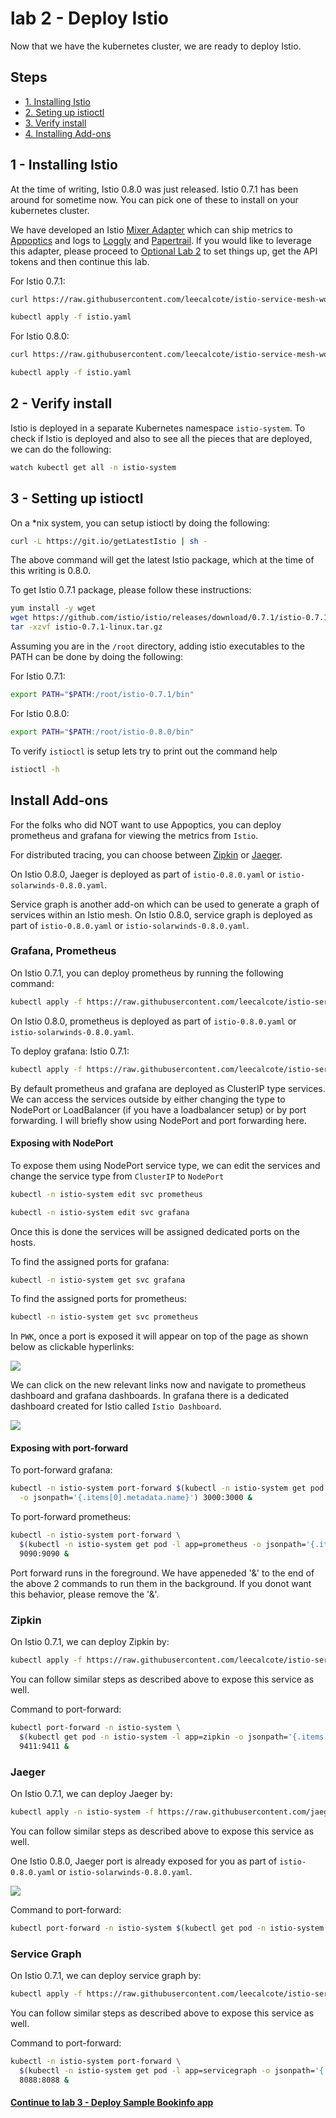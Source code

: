 # lab 2 - Deploy Istio

Now that we have the kubernetes cluster, we are ready to deploy Istio.

## Steps

* [1. Installing Istio](#1)
* [2. Seting up istioctl](#2)
* [3. Verify install](#3)
* [4. Installing Add-ons](#4)

## <a name="1"></a> 1 - Installing Istio
At the time of writing, Istio 0.8.0 was just released. Istio 0.7.1 has been around for sometime now. You can pick one of these to install on your kubernetes cluster.

We have developed an Istio [Mixer Adapter](https://github.com/solarwinds/istio-adapter) which can ship metrics to [Appoptics](https://www.appoptics.com/) and logs to [Loggly](https://www.loggly.com/) and [Papertrail](https://papertrailapp.com). If you would like to leverage this adapter, please proceed to [Optional Lab 2](optional.md) to set things up, get the API tokens and then continue this lab.

For Istio 0.7.1:
```sh
curl https://raw.githubusercontent.com/leecalcote/istio-service-mesh-workshop/master/deployment_files/istio-0.7.1/istio-solarwinds-0.7.1.yaml | sed "s/<appoptics token>/$AOTOKEN/g" | sed "s/<loggly token>/$LOGGLY_TOKEN/g" > istio.yaml

kubectl apply -f istio.yaml
```

For Istio 0.8.0:
```sh
curl https://raw.githubusercontent.com/leecalcote/istio-service-mesh-workshop/master/deployment_files/istio-0.8.0/istio-solarwinds-0.8.0.yaml | sed "s/<appoptics token>/$AOTOKEN/g" | sed "s/<loggly token>/$LOGGLY_TOKEN/g" > istio.yaml

kubectl apply -f istio.yaml
```

## <a name="2"></a> 2 - Verify install

Istio is deployed in a separate Kubernetes namespace `istio-system`. To check if Istio is deployed and also to see all the pieces that are deployed, we can do the following:

```sh
watch kubectl get all -n istio-system
```


## <a name="3"></a> 3 - Setting up istioctl
On a *nix system, you can setup istioctl by doing the following: 

```sh
curl -L https://git.io/getLatestIstio | sh -
```
The above command will get the latest Istio package, which at the time of this writing is 0.8.0.

To get Istio 0.7.1 package, please follow these instructions:

```sh
yum install -y wget
wget https://github.com/istio/istio/releases/download/0.7.1/istio-0.7.1-linux.tar.gz
tar -xzvf istio-0.7.1-linux.tar.gz
```

Assuming you are in the `/root` directory, adding istio executables to the PATH can be done by doing the following:

For Istio 0.7.1:
```sh
export PATH="$PATH:/root/istio-0.7.1/bin"
```

For Istio 0.8.0:
```sh
export PATH="$PATH:/root/istio-0.8.0/bin"
```

To verify `istioctl` is setup lets try to print out the command help
```sh
istioctl -h
```





## Install Add-ons
For the folks who did NOT want to use Appoptics, you can deploy prometheus and grafana for viewing the metrics from `Istio`.

For distributed tracing, you can choose between [Zipkin](https://zipkin.io/) or [Jaeger](https://www.jaegertracing.io/).

On Istio 0.8.0, Jaeger is deployed as part of `istio-0.8.0.yaml` or `istio-solarwinds-0.8.0.yaml`.

Service graph is another add-on which can be used to generate a graph of services within an Istio mesh. On Istio 0.8.0, service graph is deployed as part of `istio-0.8.0.yaml` or `istio-solarwinds-0.8.0.yaml`.

### Grafana, Prometheus
On Istio 0.7.1, you can deploy prometheus by running the following command:

```sh
kubectl apply -f https://raw.githubusercontent.com/leecalcote/istio-service-mesh-workshop/master/deployment_files/istio-0.7.1/prometheus.yaml
```

On Istio 0.8.0, prometheus is deployed as part of `istio-0.8.0.yaml` or `istio-solarwinds-0.8.0.yaml`.


To deploy grafana:
Istio 0.7.1:
```sh
kubectl apply -f https://raw.githubusercontent.com/leecalcote/istio-service-mesh-workshop/master/deployment_files/istio-0.7.1/grafana.yaml
```

By default prometheus and grafana are deployed as ClusterIP type services. We can access the services outside by either changing the type to NodePort or LoadBalancer (if you have a loadbalancer setup) or by port forwarding. I will briefly show using NodePort and port forwarding here.

#### Exposing with NodePort
To expose them using NodePort service type, we can edit the services and change the service type from `ClusterIP` to `NodePort`

```sh
kubectl -n istio-system edit svc prometheus
```

```sh
kubectl -n istio-system edit svc grafana
```

Once this is done the services will be assigned dedicated ports on the hosts. 

To find the assigned ports for grafana:
```sh
kubectl -n istio-system get svc grafana
```

To find the assigned ports for prometheus:
```sh
kubectl -n istio-system get svc prometheus
```

In `PWK`, once a port is exposed it will appear on top of the page as shown below as clickable hyperlinks:

![](img/exposed_ports.png)

We can click on the new relevant links now and navigate to prometheus dashboard and grafana dashboards. In grafana there is a dedicated dashboard created for Istio called `Istio Dashboard`.

![](img/Grafana_-_Istio_Dashboard.png)


#### Exposing with port-forward
To port-forward grafana:
```sh
kubectl -n istio-system port-forward $(kubectl -n istio-system get pod -l app=grafana \
  -o jsonpath='{.items[0].metadata.name}') 3000:3000 &
```

To port-forward prometheus:
```sh
kubectl -n istio-system port-forward \
  $(kubectl -n istio-system get pod -l app=prometheus -o jsonpath='{.items[0].metadata.name}') \
  9090:9090 &
```

Port forward runs in the foreground. We have appeneded '&' to the end of the above 2 commands to run them in the background. If you donot want this behavior, please remove the '&'.

### <a name="zipkin"></a>Zipkin
On Istio 0.7.1, we can deploy Zipkin by:

```sh
kubectl apply -f https://raw.githubusercontent.com/leecalcote/istio-service-mesh-workshop/master/deployment_files/istio-0.7.1/zipkin.yaml
```

You can follow similar steps as described above to expose this service as well.

Command to port-forward:
```sh
kubectl port-forward -n istio-system \
  $(kubectl get pod -n istio-system -l app=zipkin -o jsonpath='{.items[0].metadata.name}') \
  9411:9411 &
```

### <a name="jaeger"></a> Jaeger
On Istio 0.7.1, we can deploy Jaeger by:

```sh
kubectl apply -n istio-system -f https://raw.githubusercontent.com/jaegertracing/jaeger-kubernetes/master/all-in-one/jaeger-all-in-one-template.yml
```

You can follow similar steps as described above to expose this service as well.

One Istio 0.8.0, Jaeger port is already exposed for you as part of `istio-0.8.0.yaml` or `istio-solarwinds-0.8.0.yaml`.


![](img/Jaeger_UI.png)

Command to port-forward:
```sh
kubectl port-forward -n istio-system $(kubectl get pod -n istio-system -l app=jaeger -o jsonpath='{.items[0].metadata.name}') 16686:16686 &
```


### Service Graph
On Istio 0.7.1, we can deploy service graph by:

```sh
kubectl apply -f https://raw.githubusercontent.com/leecalcote/istio-service-mesh-workshop/master/deployment_files/istio-0.7.1/servicegraph.yaml
```

You can follow similar steps as described above to expose this service as well.

Command to port-forward:
```sh
kubectl -n istio-system port-forward \
  $(kubectl -n istio-system get pod -l app=servicegraph -o jsonpath='{.items[0].metadata.name}') \
  8088:8088 &
```



#### [Continue to lab 3 - Deploy Sample Bookinfo app](../lab-3/README.md)